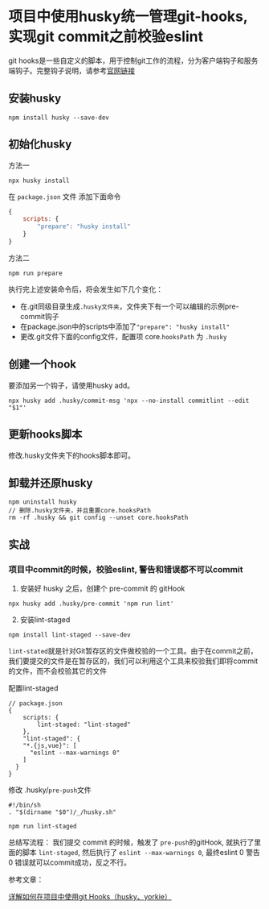 # 项目中使用husky统一管理git-hooks,实现git commit之前校验eslint

git hooks是一些自定义的脚本，用于控制git工作的流程，分为客户端钩子和服务端钩子。完整钩子说明，请参考[官网链接](https://git-scm.com/docs/githooks)

## 安装husky

```
npm install husky --save-dev
```

## 初始化husky

方法一
```
npx husky install
```

在 `package.json` 文件 添加下面命令

```js
{
    scripts: {
        "prepare": "husky install"
    }
}
```
方法二
```
npm run prepare
```

执行完上述安装命令后，将会发生如下几个变化：

- 在.git同级目录生成`.husky文件夹`，文件夹下有一个可以编辑的示例pre-commit钩子
- 在package.json中的scripts中添加了`"prepare": "husky install"`
- 更改.git文件下面的config文件，配置项 core.`hooksPath` 为 `.husky`

## 创建一个hook

要添加另一个钩子，请使用husky add。

```
npx husky add .husky/commit-msg 'npx --no-install commitlint --edit "$1"'
```

## 更新hooks脚本

修改.husky文件夹下的hooks脚本即可。

## 卸载并还原husky

```
npm uninstall husky
// 删除.husky文件夹，并且重置core.hooksPath
rm -rf .husky && git config --unset core.hooksPath
```

## 实战

### 项目中commit的时候，校验eslint, 警告和错误都不可以commit

1. 安装好 husky 之后，创建个 pre-commit 的 gitHook

```
npx husky add .husky/pre-commit 'npm run lint'
```

2. 安装lint-staged

```
npm install lint-staged --save-dev
```

`lint-stated`就是针对Git暂存区的文件做校验的一个工具。由于在commit之前，我们要提交的文件是在暂存区的，我们可以利用这个工具来校验我们即将commit的文件，而不会校验其它的文件

配置lint-staged
```
// package.json
{
    scripts: {
        lint-staged: "lint-staged"
    },
    "lint-staged": {
    "*.{js,vue}": [
      "eslint --max-warnings 0"
    ]
  }
}
```

修改 .husky/`pre-push`文件

```
#!/bin/sh
. "$(dirname "$0")/_/husky.sh"

npm run lint-staged
```

总结写流程： 我们提交 commit 的时候，触发了 `pre-push`的gitHook, 就执行了里面的脚本 `lint-staged`, 然后执行了 `eslint --max-warnings 0`, 最终eslint 0 警告 0 错误就可以commit成功，反之不行。

参考文章：

[详解如何在项目中使用git Hooks（husky、yorkie）](https://juejin.cn/post/6974301879731748900)
